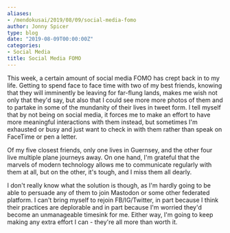 ```yaml
---
aliases:
- /mendokusai/2019/08/09/social-media-fomo
author: Jonny Spicer
type: blog
date: "2019-08-09T00:00:00Z"
categories:
- Social Media
title: Social Media FOMO
---
```

This week, a certain amount of social media FOMO has crept back in to my life. Getting to spend face to face time with two of my best friends, knowing that they will imminently be leaving for far-flung lands, makes me wish not only that they'd say, but also that
I could see more more photos of them and to partake in some of the mundanity of their lives in tweet form. I tell myself that by
not being on social media, it forces me to make an effort to have more meaningful interactions with them instead, but sometimes I'm
exhausted or busy and just want to check in with them rather than speak on FaceTime or pen a letter.

Of my five closest friends, only one lives in Guernsey, and the other four live multiple plane journeys away. On one hand, I'm
grateful that the marvels of modern technology allows me to communicate regularly with them at all, but on the other, it's tough,
and I miss them all dearly.

I don't really know what the solution is though, as I'm hardly going to be able to persuade any of them to join Mastodon or some other federated platform. I can't bring myself to rejoin FB/IG/Twitter, in part because I think their practices are deplorable and in
part because I'm worried they'd become an unmanageable timesink for me. Either way, I'm going to keep making any extra effort I can -
they're all more than worth it.
